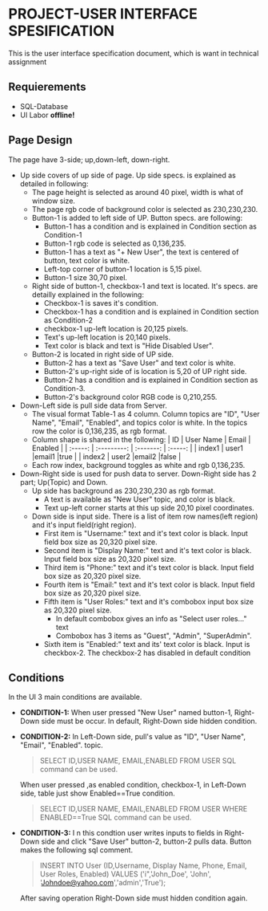 # PROJECT-USER INTERFACE SPESIFICATION
This is the user interface specification document, which is want in technical assignment
## Requierements
* SQL-Database
* UI Labor
 **offline!**

## Page Design
The page have 3-side; up,down-left, down-right.
* Up side covers of up side of page. Up side specs. is explained as detailed in following:
	*  The page height is selected as around 40 pixel, width is what of window size.
	 * The page rgb code of background color is selected as 230,230,230.
	 * Button-1 is added to left side of UP. Button specs. are following:
		 * Button-1 has a condition and is explained in Condition section as Condition-1
		 * Button-1 rgb code is selected as 0,136,235.
		 * Button-1 has a text as "+ New User", the text is centered of button, text color is white.
		 * Left-top corner of button-1 location is 5,15 pixel.
		 * Button-1 size 30,70 pixel.
	* Right side of button-1, checkbox-1 and text is located. It's specs. are detailly explained in the following:
		* Checkbox-1 is saves it's condition. 
		* Checkbox-1 has a condition and is explained in Condition section as Condition-2 
		* checkbox-1 up-left location is 20,125 pixels.
		* Text's up-left location is 20,140 pixels.
		* Text color is black and text is "Hide Disabled User".
	* Button-2 is located in right side of UP side.
		* Button-2 has a text as "Save User" and text color is white.
		* Button-2's up-right side of is location is 5,20 of UP right side.
		* Button-2 has a condition and is explained in Condition section as Condition-3.
		* Button-2's background color RGB code is 0,210,255.
* Down-Left side is pull side data from Server.
	* The visual format Table-1 as 4 column. Column topics are "ID", "User Name", "Email", "Enabled", and topics color is white. In the topics row the color is 0,136,235, as rgb format.
	* Column shape is shared in the following:
		| ID | User Name | Email | Enabled |
		| :-----: | :---------: | :-------: | :-----: |
		| index1 | user1 |email1 |true |
		| index2 | user2 |email2 |false |
	*	Each row index, background toggles as white and rgb 0,136,235.
*	Down-Right side is used for push data to server. Down-Right side has 2 part; Up(Topic) and Down.
	*	Up side has background as 230,230,230 as rgb format.
		*	A text is available as "New User" topic, and color is black.
		* Text up-left corner starts at this up side 20,10 pixel coordinates.
	* 	Down side is input side. There is a list of item row names(left region) and it's input field(right region). 
		* First item is "Username:" text and it's text color is black. Input field box size as 20,320 pixel size.
		* Second item is "Display Name:" text and it's text color is black. Input field box size as 20,320 pixel size.
		* Third item is "Phone:" text and it's text color is black. Input field box size as 20,320 pixel size.
		* Fourth item is "Email:" text and it's text color is black. Input field box size as 20,320 pixel size.
		* Fifth item is "User Roles:" text and it's combobox input box size as 20,320 pixel size.
			* In default combobox gives an info as "Select user roles..." text
			* Combobox has 3 items as "Guest", "Admin", "SuperAdmin".
		* Sixth item is "Enabled:" text and its' text color is black. Input is checkbox-2. The checkbox-2 has disabled in default condition
	
## Conditions
In the UI 3 main conditions are available.
* **CONDITION-1:**  When user pressed "New User" named button-1, Right-Down side must be occur. In default, Right-Down side hidden condition.
* **CONDITION-2:** In Left-Down side, pull's value as "ID", "User Name", "Email", "Enabled".  topic.
	> SELECT  ID,USER NAME, EMAIL,ENABLED  FROM  USER 
	> SQL command can be used.
	
	 When user pressed ,as enabled condition, checkbox-1, in Left-Down side, table just show Enabled==True condition. 
	 > SELECT  ID,USER NAME, EMAIL,ENABLED  FROM  USER WHERE ENABLED==True
	 >SQL command can be used.
* **CONDITION-3:** I n this condtion user writes inputs to fields in Right-Down side and click "Save User" button-2, button-2 pulls data. Button makes the following sql comment.
	>INSERT INTO User (ID,Username, Display Name, Phone, Email, User Roles, Enabled) VALUES ('i",'John_Doe', 'John', 'Johndoe@yahoo.com','admin','True');
	
	After saving operation Right-Down side must hidden condition again.
